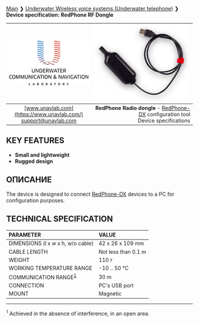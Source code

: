 [Main](/../../) ❯ [Underwater Wireless voice systems (Underwater telephone)](/underwater_wireless_voice_systems_en) ❯ **Device specification: RedPhone RF Dongle**

<div style="page-break-after: always;"></div>

| ![logo](/documentation/sm_logo.png) | ![logo](/documentation/redphone_rf_dongle.png) |
| :---: | ---: |
| [www.unavlab.com](https://www.unavlab.com/) <br/> [support@unavlab.com](mailto:support@unavlab.com) | **RedPhone Radio dongle** - [RedPhone-DX](RedPhone_DX_Specification_en.md) configuration tool <br/> Device specifications |

## KEY FEATURES

* **Small and lightweight**
* **Rugged design**

## ОПИСАНИЕ

The device is designed to connect [RedPhone-DX](RedPhone_DX_Specification_en.md) devices to a PC for configuration purposes.

<div style="page-break-after: always;"></div>

## TECHNICAL SPECIFICATION

| PARAMETER | VALUE |
| :--- | :--- |
| DIMENSIONS (l x w x h, w/o cable) | 42 x 26 x 109 mm |
| CABLE LENGTH | Not less than 0.1 m |
| WEIGHT | 110 г |
| WORKING TEMPERATURE RANGE | -10 .. 50 °С |
| COMMUNICATION RANGE<sup>[1](#footnote1)</sup> | 30 m |
| CONNECTION | PC's USB port |
| MOUNT | Magnetic |

________________
<a name="footnote1"><sup>1</sup></a> Achieved in the absence of interference, in an open area.  
